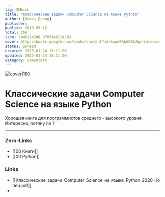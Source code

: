 ```yaml
---
tag: 📚Book
title: "Классические задачи Computer Science на языке Python"
author: [Копец Дэвид]
publisher:
publish: 2019-09-12
total: 256
isbn: 5446114280 9785446114283
cover: http://books.google.com/books/content?id=kuweEAAAQBAJ&printsec=frontcover&img=1&zoom=1&edge=curl&source=gbs_api
status: unread
created: 2023-01-24 18:11:00
updated: 2023-01-24 18:11:00
category: Computers
---
```


![cover|150](http://books.google.com/books/content?id=kuweEAAAQBAJ&printsec=frontcover&img=1&zoom=1&edge=curl&source=gbs_api)

# Классические задачи Computer Science на языке Python

Хорошая книга для программистов среднего - высокого уровня. Интересно, потяну ли ?
___
### Zero-Links
- [[00 Книги]]
- [[00 Python]]

### Links
- [[Классические_задачи_Computer_Science_на_языке_Python_2020_Копец.pdf]]
-  